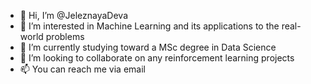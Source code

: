 - 👋 Hi, I’m @JeleznayaDeva
- 👀 I’m interested in Machine Learning and its applications to the real-world problems
- 🌱 I’m currently studying toward a MSc degree in Data Science 
- 💞️ I’m looking to collaborate on any reinforcement learning projects
- 📫 You can reach me via email

<!---
JeleznayaDeva/JeleznayaDeva is a ✨ special ✨ repository because its `README.md` (this file) appears on your GitHub profile.
You can click the Preview link to take a look at your changes.
--->
